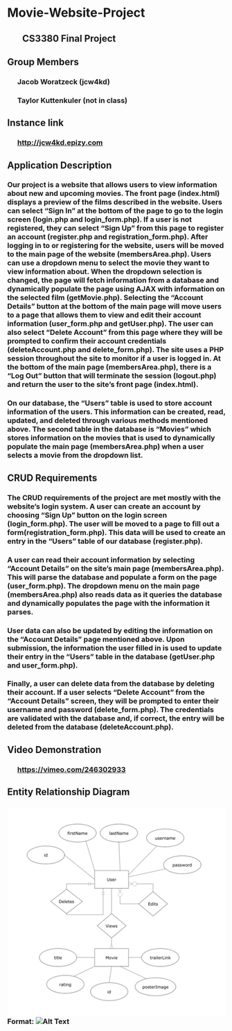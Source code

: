 # Movie-Website-Project
## &nbsp;&nbsp;&nbsp;&nbsp;&nbsp;&nbsp; CS3380 Final Project

## Group Members
### &nbsp;&nbsp;&nbsp;&nbsp;&nbsp;&nbsp;Jacob Woratzeck (jcw4kd)
### &nbsp;&nbsp;&nbsp;&nbsp;&nbsp;&nbsp;Taylor Kuttenkuler (not in class)

## Instance link
### &nbsp;&nbsp;&nbsp;&nbsp;&nbsp;&nbsp;http://jcw4kd.epizy.com

## Application Description

### Our project is a website that allows users to view information about new and upcoming movies. The front page (index.html) displays a preview of the films described in the website. Users can select “Sign In” at the bottom of the page to go to the login screen (login.php and login_form.php). If a user is not registered, they can select “Sign Up” from this page to register an account (register.php and registration_form.php). After logging in to or registering for the website, users will be moved to the main page of the website (membersArea.php). Users can use a dropdown menu to select the movie they want to view information about. When the dropdown selection is changed, the page will fetch information from a database and dynamically populate the page using AJAX with information on the selected film (getMovie.php). Selecting the “Account Details” button at the bottom of the main page will move users to a page that allows them to view and edit their account information (user_form.php and getUser.php). The user can also select “Delete Account” from this page where they will be prompted to confirm their account credentials (deleteAccount.php and delete_form.php). The site uses a PHP session throughout the site to monitor if a user is logged in. At the bottom of the main page (membersArea.php), there is a “Log Out” button that will terminate the session (logout.php) and return the user to the site’s front page (index.html).

### On our database, the “Users” table is used to store account information of the users. This information can be created, read, updated, and deleted through various methods mentioned above. The second table in the database is “Movies” which stores information on the movies that is used to dynamically populate the main page (membersArea.php) when a user selects a movie from the dropdown list.

## CRUD Requirements
### The CRUD requirements of the project are met mostly with the website’s login system. A user can create an account by choosing “Sign Up” button on the login screen (login_form.php). The user will be moved to a page to fill out a form(registration_form.php). This data will be used to create an entry in the “Users” table of our database (register.php).

### A user can read their account information by selecting “Account Details” on the site’s main page (membersArea.php). This will parse the database and populate a form on the page (user_form.php). The dropdown menu on the main page (membersArea.php) also reads data as it queries the database and dynamically populates the page with the information it parses. 

### User data can also be updated by editing the information on the “Account Details” page mentioned above. Upon submission, the information the user filled in is used to update their entry in the “Users” table in the database (getUser.php and user_form.php). 

### Finally, a user can delete data from the database by deleting their account. If a user selects “Delete Account” from the “Account Details” screen, they will be prompted to enter their username and password (delete_form.php). The credentials are validated with the database and, if correct, the entry will be deleted from the database (deleteAccount.php).

## Video Demonstration
### &nbsp;&nbsp;&nbsp;&nbsp;&nbsp;&nbsp;https://vimeo.com/246302933

## Entity Relationship Diagram
### ![MovieWebsiteERD](/MovieWebsiteERD.png) Format: ![Alt Text](MovieWebsiteERD)

